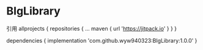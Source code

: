 # BIgLibrary
引用
allprojects {
		repositories {
			...
			maven { url 'https://jitpack.io' }
		}
	}

dependencies {
	        implementation 'com.github.wyw940323:BIgLibrary:1.0.0'
	}
